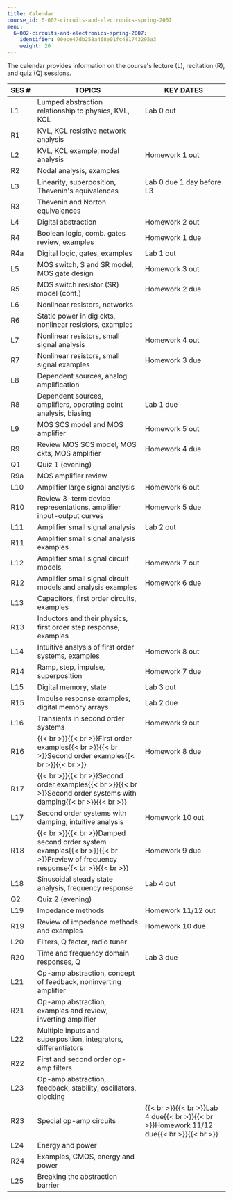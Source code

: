 ```yaml
---
title: Calendar
course_id: 6-002-circuits-and-electronics-spring-2007
menu:
  6-002-circuits-and-electronics-spring-2007:
    identifier: 00ece47db258a468e01fc481743295a3
    weight: 20
---
```

The calendar provides information on the course's lecture (L), recitation (R), and quiz (Q) sessions.

| SES # | TOPICS | KEY DATES |
| --- | --- | --- |
| L1 | Lumped abstraction relationship to physics, KVL, KCL | Lab 0 out |
| R1 | KVL, KCL resistive network analysis |   |
| L2 | KVL, KCL example, nodal analysis | Homework 1 out |
| R2 | Nodal analysis, examples |   |
| L3 | Linearity, superposition, Thevenin's equivalences | Lab 0 due 1 day before L3 |
| R3 | Thevenin and Norton equivalences |   |
| L4 | Digital abstraction | Homework 2 out |
| R4 | Boolean logic, comb. gates review, examples | Homework 1 due |
| R4a | Digital logic, gates, examples | Lab 1 out |
| L5 | MOS switch, S and SR model, MOS gate design | Homework 3 out |
| R5 | MOS switch resistor (SR) model (cont.) | Homework 2 due |
| L6 | Nonlinear resistors, networks |   |
| R6 | Static power in dig ckts, nonlinear resistors, examples |   |
| L7 | Nonlinear resistors, small signal analysis | Homework 4 out |
| R7 | Nonlinear resistors, small signal examples | Homework 3 due |
| L8 | Dependent sources, analog amplification |   |
| R8 | Dependent sources, amplifiers, operating point analysis, biasing | Lab 1 due |
| L9 | MOS SCS model and MOS amplifier | Homework 5 out |
| R9 | Review MOS SCS model, MOS ckts, MOS amplifier | Homework 4 due |
| Q1 | Quiz 1 (evening) |   |
| R9a | MOS amplifier review |   |
| L10 | Amplifier large signal analysis | Homework 6 out |
| R10 | Review 3-term device representations, amplifier input-output curves | Homework 5 due |
| L11 | Amplifier small signal analysis | Lab 2 out |
| R11 | Amplifier small signal analysis examples |   |
| L12 | Amplifier small signal circuit models | Homework 7 out |
| R12 | Amplifier small signal circuit models and analysis examples | Homework 6 due |
| L13 | Capacitors, first order circuits, examples |   |
| R13 | Inductors and their physics, first order step response, examples |   |
| L14 | Intuitive analysis of first order systems, examples | Homework 8 out |
| R14 | Ramp, step, impulse, superposition | Homework 7 due |
| L15 | Digital memory, state | Lab 3 out |
| R15 | Impulse response examples, digital memory arrays | Lab 2 due |
| L16 | Transients in second order systems | Homework 9 out |
| R16 | {{< br >}}{{< br >}}First order examples{{< br >}}{{< br >}}Second order examples{{< br >}}{{< br >}} | Homework 8 due |
| R17 | {{< br >}}{{< br >}}Second order examples{{< br >}}{{< br >}}Second order systems with damping{{< br >}}{{< br >}} |   |
| L17 | Second order systems with damping, intuitive analysis | Homework 10 out |
| R18 | {{< br >}}{{< br >}}Damped second order system examples{{< br >}}{{< br >}}Preview of frequency response{{< br >}}{{< br >}} | Homework 9 due |
| L18 | Sinusoidal steady state analysis, frequency response | Lab 4 out |
| Q2 | Quiz 2 (evening) |   |
| L19 | Impedance methods | Homework 11/12 out |
| R19 | Review of impedance methods and examples | Homework 10 due |
| L20 | Filters, Q factor, radio tuner |   |
| R20 | Time and frequency domain responses, Q | Lab 3 due |
| L21 | Op-amp abstraction, concept of feedback, noninverting amplifier |   |
| R21 | Op-amp abstraction, examples and review, inverting amplifier |   |
| L22 | Multiple inputs and superposition, integrators, differentiators |   |
| R22 | First and second order op-amp filters |   |
| L23 | Op-amp abstraction, feedback, stability, oscillators, clocking |   |
| R23 | Special op-amp circuits | {{< br >}}{{< br >}}Lab 4 due{{< br >}}{{< br >}}Homework 11/12 due{{< br >}}{{< br >}} |
| L24 | Energy and power |   |
| R24 | Examples, CMOS, energy and power |   |
| L25 | Breaking the abstraction barrier |